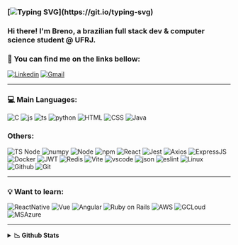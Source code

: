 ### [![Typing SVG](https://readme-typing-svg.herokuapp.com/?color=073ebd&size=35&center=true&vCenter=true&width=1000&lines=👋+Wellcome+to+my+GitHub+page!;)](https://git.io/typing-svg)

### Hi there! I'm Breno, a brazilian full stack dev & computer science student @ UFRJ.

### 📱 You can find me on the links bellow:
[![Linkedin](https://img.shields.io/badge/LinkedIn-0077B5?style=for-the-badge&logo=linkedin&logoColor=white)](https://www.linkedin.com/in/brenocurvello/)
[![Gmail](https://img.shields.io/badge/Gmail-D14836?style=for-the-badge&logo=gmail&logoColor=white)](mailto:brenocsb@dcc.ufrj.br) 

<hr />

### 💻 Main Languages:
![C](https://img.shields.io/badge/C-00599C?style=for-the-badge&logo=c&logoColor=white)
![js](https://img.shields.io/badge/JavaScript-323330?style=for-the-badge&logo=javascript&logoColor=F7DF1E)
![ts](https://img.shields.io/badge/TypeScript-007ACC?style=for-the-badge&logo=typescript&logoColor=white)
![python](https://img.shields.io/badge/Python-FFD43B?style=for-the-badge&logo=python&logoColor=blue)
![HTML](https://img.shields.io/badge/HTML5-E34F26?style=for-the-badge&logo=html5&logoColor=white)
![CSS](https://img.shields.io/badge/CSS3-1572B6?style=for-the-badge&logo=css3&logoColor=white)
![Java](https://img.shields.io/badge/Java-ED8B00?style=for-the-badge&logo=openjdk&logoColor=white)


###  Others:
![TS Node](https://img.shields.io/badge/ts--node-3178C6?style=for-the-badge&logo=ts-node&logoColor=white)
![numpy](https://img.shields.io/badge/Numpy-777BB4?style=for-the-badge&logo=numpy&logoColor=white)
![Node](https://img.shields.io/badge/Node%20js-339933?style=for-the-badge&logo=nodedotjs&logoColor=white)
![npm](https://img.shields.io/badge/npm-CB3837?style=for-the-badge&logo=npm&logoColor=white)
![React](https://img.shields.io/badge/React-20232A?style=for-the-badge&logo=react&logoColor=61DAFB)
![Jest](https://img.shields.io/badge/Jest-C21325?style=for-the-badge&logo=jest&logoColor=white)
![Axios](https://img.shields.io/badge/axios-671ddf?&style=for-the-badge&logo=axios&logoColor=white)
![ExpressJS](https://img.shields.io/badge/Express%20js-000000?style=for-the-badge&logo=express&logoColor=white)
![Docker](https://img.shields.io/badge/Docker-2CA5E0?style=for-the-badge&logo=docker&logoColor=white)
![JWT](https://img.shields.io/badge/JWT-000000?style=for-the-badge&logo=JSON%20web%20tokens&logoColor=white)
![Redis](https://img.shields.io/badge/redis-CC0000.svg?&style=for-the-badge&logo=redis&logoColor=white)
![Vite](https://img.shields.io/badge/Vite-B73BFE?style=for-the-badge&logo=vite&logoColor=FFD62E)
![vscode](https://img.shields.io/badge/VSCode-0078D4?style=for-the-badge&logo=visual%20studio%20code&logoColor=white)
![json](https://img.shields.io/badge/json-5E5C5C?style=for-the-badge&logo=json&logoColor=white)
![eslint](https://img.shields.io/badge/eslint-3A33D1?style=for-the-badge&logo=eslint&logoColor=white)
![Linux](https://img.shields.io/badge/Linux-FCC624?style=for-the-badge&logo=linux&logoColor=black)
![Github](https://img.shields.io/badge/GitHub-100000?style=for-the-badge&logo=github&logoColor=white)
![Git](https://img.shields.io/badge/GIT-E44C30?style=for-the-badge&logo=git&logoColor=white)

<hr />

### 💡 Want to learn:
![ReactNative](https://img.shields.io/badge/React_Native-20232A?style=for-the-badge&logo=react&logoColor=61DAFB)
![Vue](https://img.shields.io/badge/Vue.js-35495E?style=for-the-badge&logo=vue.js&logoColor=4FC08D)
![Angular](https://img.shields.io/badge/Angular-DD0031?style=for-the-badge&logo=angular&logoColor=white)
![Ruby on Rails](https://img.shields.io/badge/Ruby_on_Rails-CC0000?style=for-the-badge&logo=ruby-on-rails&logoColor=white)
![AWS](https://img.shields.io/badge/Amazon_AWS-232F3E?style=for-the-badge&logo=amazon-aws&logoColor=white)
![GCLoud](https://img.shields.io/badge/Google_Cloud-4285F4?style=for-the-badge&logo=google-cloud&logoColor=white)
![MSAzure](https://img.shields.io/badge/Microsoft_Azure-0089D6?style=for-the-badge&logo=microsoft-azure&logoColor=white)

<hr />

<details>
    <summary><b>📉 Github Stats</b></summary>
    <div align="left">
        <img height="175em" align="center" src="https://github-readme-stats-sigma-five.vercel.app/api/top-langs?username=brenobreves&show_icons=true&locale=en&layout=compact&theme=dark" alt="Breno Breves" />
        <img height="175em" align="center" src="https://github-readme-stats-sigma-five.vercel.app/api?username=brenobreves&show_icons=true&locale=en&theme=dark" alt="Breno Breves" />
    </div>
</details>

